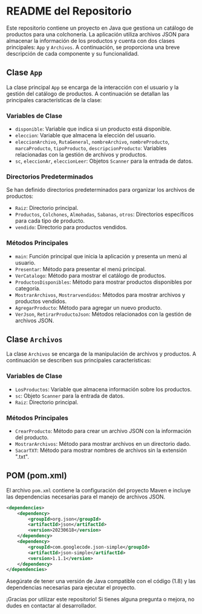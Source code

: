# README del Repositorio

Este repositorio contiene un proyecto en Java que gestiona un catálogo de productos para una colchonería. La aplicación utiliza archivos JSON para almacenar la información de los productos y cuenta con dos clases principales: `App` y `Archivos`. A continuación, se proporciona una breve descripción de cada componente y su funcionalidad.

## Clase `App`

La clase principal `App` se encarga de la interacción con el usuario y la gestión del catálogo de productos. A continuación se detallan las principales características de la clase:

### Variables de Clase
- `disponible`: Variable que indica si un producto está disponible.
- `eleccion`: Variable que almacena la elección del usuario.
- `eleccionArchivo`, `RutaGeneral`, `nombreArchivo`, `nombreProducto`, `marcaProducto`, `tipoProducto`, `descripcionProducto`: Variables relacionadas con la gestión de archivos y productos.
- `sc`, `eleccionAr`, `eleccionLeer`: Objetos `Scanner` para la entrada de datos.

### Directorios Predeterminados
Se han definido directorios predeterminados para organizar los archivos de productos:
- `Raiz`: Directorio principal.
- `Productos`, `Colchones`, `Almohadas`, `Sabanas`, `otros`: Directorios específicos para cada tipo de producto.
- `vendido`: Directorio para productos vendidos.

### Métodos Principales
- `main`: Función principal que inicia la aplicación y presenta un menú al usuario.
- `Presentar`: Método para presentar el menú principal.
- `VerCatalogo`: Método para mostrar el catálogo de productos.
- `ProductosDisponibles`: Método para mostrar productos disponibles por categoría.
- `MostrarArchivos`, `Mostrarvendidos`: Métodos para mostrar archivos y productos vendidos.
- `AgregarProducto`: Método para agregar un nuevo producto.
- `VerJson`, `RetirarProductoJson`: Métodos relacionados con la gestión de archivos JSON.

## Clase `Archivos`

La clase `Archivos` se encarga de la manipulación de archivos y productos. A continuación se describen sus principales características:

### Variables de Clase
- `LosProductos`: Variable que almacena información sobre los productos.
- `sc`: Objeto `Scanner` para la entrada de datos.
- `Raiz`: Directorio principal.

### Métodos Principales
- `CrearProducto`: Método para crear un archivo JSON con la información del producto.
- `MostrarArchivos`: Método para mostrar archivos en un directorio dado.
- `SacarTXT`: Método para mostrar nombres de archivos sin la extensión ".txt".

## POM (pom.xml)

El archivo `pom.xml` contiene la configuración del proyecto Maven e incluye las dependencias necesarias para el manejo de archivos JSON.

```xml
<dependencies>
    <dependency>
        <groupId>org.json</groupId>
        <artifactId>json</artifactId>
        <version>20230618</version>
    </dependency>
    <dependency>
        <groupId>com.googlecode.json-simple</groupId>
        <artifactId>json-simple</artifactId>
        <version>1.1.1</version>
    </dependency>
</dependencies>
```

Asegúrate de tener una versión de Java compatible con el código (1.8) y las dependencias necesarias para ejecutar el proyecto.

¡Gracias por utilizar este repositorio! Si tienes alguna pregunta o mejora, no dudes en contactar al desarrollador.
